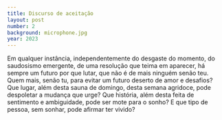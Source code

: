 ```yaml
---
title: Discurso de aceitação
layout: post
number: 2
background: microphone.jpg
year: 2023
---
```


Em qualquer instância, independentemente do desgaste do momento, do saudosismo emergente, de uma resolução que teima em aparecer, há sempre um futuro por que lutar, que não é de mais ninguém senão teu. Quem mais, senão tu, para evitar um futuro deserto de amor e desafios? Que lugar, além desta sauna de domingo, desta semana agridoce, pode despoletar a mudança que urge? Que história, além desta feita de sentimento e ambiguidade, pode ser mote para o sonho? E que tipo de pessoa, sem sonhar, pode afirmar ter vivido?